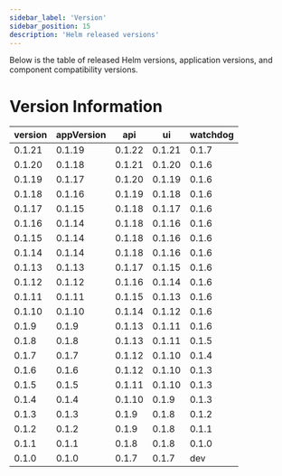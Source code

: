```yaml
---
sidebar_label: 'Version'
sidebar_position: 15
description: 'Helm released versions'
---
```

Below is the table of released Helm versions, application versions, and component compatibility versions.
# Version Information

| version    | appVersion    | api    | ui     | watchdog  |
|------------|---------------|--------|--------|-----------|
| 0.1.21     | 0.1.19        | 0.1.22 | 0.1.21 | 0.1.7     |
| 0.1.20     | 0.1.18        | 0.1.21 | 0.1.20 | 0.1.6     |
| 0.1.19     | 0.1.17        | 0.1.20 | 0.1.19 | 0.1.6     |
| 0.1.18     | 0.1.16        | 0.1.19 | 0.1.18 | 0.1.6     |
| 0.1.17     | 0.1.15        | 0.1.18 | 0.1.17 | 0.1.6     |
| 0.1.16     | 0.1.14        | 0.1.18 | 0.1.16 | 0.1.6     |
| 0.1.15     | 0.1.14        | 0.1.18 | 0.1.16 | 0.1.6     |
| 0.1.14     | 0.1.14        | 0.1.18 | 0.1.16 | 0.1.6     |
| 0.1.13     | 0.1.13        | 0.1.17 | 0.1.15 | 0.1.6     |
| 0.1.12     | 0.1.12        | 0.1.16 | 0.1.14 | 0.1.6     |
| 0.1.11     | 0.1.11        | 0.1.15 | 0.1.13 | 0.1.6     |
| 0.1.10     | 0.1.10        | 0.1.14 | 0.1.12 | 0.1.6     |
| 0.1.9      | 0.1.9         | 0.1.13 | 0.1.11 | 0.1.6     |
| 0.1.8      | 0.1.8         | 0.1.13 | 0.1.11 | 0.1.5     |
| 0.1.7      | 0.1.7         | 0.1.12 | 0.1.10 | 0.1.4     |
| 0.1.6      | 0.1.6         | 0.1.12 | 0.1.10 | 0.1.3     |
| 0.1.5      | 0.1.5         | 0.1.11 | 0.1.10 | 0.1.3     |
| 0.1.4      | 0.1.4         | 0.1.10 | 0.1.9  | 0.1.3     |
| 0.1.3      | 0.1.3         | 0.1.9  | 0.1.8  | 0.1.2     |
| 0.1.2      | 0.1.2         | 0.1.9  | 0.1.8  | 0.1.1     |
| 0.1.1      | 0.1.1         | 0.1.8  | 0.1.8  | 0.1.0     |
| 0.1.0      | 0.1.0         | 0.1.7  | 0.1.7  | dev       |
